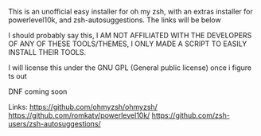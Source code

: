 This is an unofficial easy installer for oh my zsh, with an extras installer for powerlevel10k, and zsh-autosuggestions. The links will be below

I should probably say this, I AM NOT AFFILIATED WITH THE DEVELOPERS OF ANY OF THESE TOOLS/THEMES, I ONLY MADE A SCRIPT TO EASILY INSTALL THEIR TOOLS.

I will license this under the GNU GPL (General public license) once i figure ts out

DNF coming soon

Links: https://github.com/ohmyzsh/ohmyzsh/ https://github.com/romkatv/powerlevel10k/ https://github.com/zsh-users/zsh-autosuggestions/

